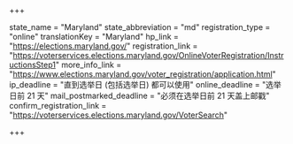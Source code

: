 +++

state_name = "Maryland"
state_abbreviation = "md"
registration_type = "online"
translationKey = "Maryland"
hp_link = "https://elections.maryland.gov/"
registration_link = "https://voterservices.elections.maryland.gov/OnlineVoterRegistration/InstructionsStep1"
more_info_link = "https://www.elections.maryland.gov/voter_registration/application.html"
ip_deadline = "直到选举日 (包括选举日) 都可以使用"
online_deadline = "选举日前 21 天"
mail_postmarked_deadline = "必须在选举日前 21 天盖上邮戳"
confirm_registration_link = "https://voterservices.elections.maryland.gov/VoterSearch"

+++